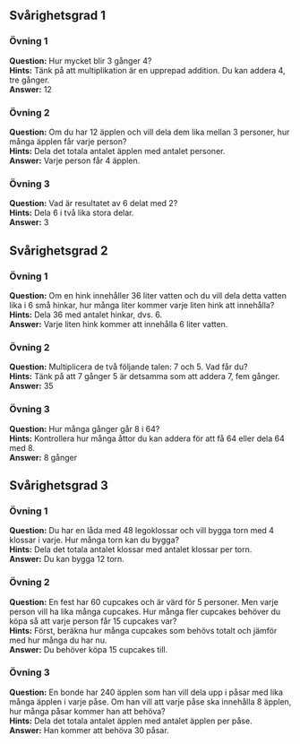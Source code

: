 ## Svårighetsgrad 1

### Övning 1 
**Question:** Hur mycket blir 3 gånger 4?  
**Hints:** Tänk på att multiplikation är en upprepad addition. Du kan addera 4, tre gånger.  
**Answer:** 12   

### Övning 2  
**Question:** Om du har 12 äpplen och vill dela dem lika mellan 3 personer, hur många äpplen får varje person?  
**Hints:** Dela det totala antalet äpplen med antalet personer.  
**Answer:** Varje person får 4 äpplen.  

### Övning 3  
**Question:** Vad är resultatet av 6 delat med 2?  
**Hints:** Dela 6 i två lika stora delar.  
**Answer:** 3  

## Svårighetsgrad 2  

### Övning 1  
**Question:** Om en hink innehåller 36 liter vatten och du vill dela detta vatten lika i 6 små hinkar, hur många liter kommer varje liten hink att innehålla?  
**Hints:** Dela 36 med antalet hinkar, dvs. 6.  
**Answer:** Varje liten hink kommer att innehålla 6 liter vatten.  

### Övning 2  
**Question:** Multiplicera de två följande talen: 7 och 5. Vad får du?  
**Hints:** Tänk på att 7 gånger 5 är detsamma som att addera 7, fem gånger.  
**Answer:** 35  

### Övning 3  
**Question:** Hur många gånger går 8 i 64?  
**Hints:** Kontrollera hur många åttor du kan addera för att få 64 eller dela 64 med 8.  
**Answer:** 8 gånger  

## Svårighetsgrad 3  

### Övning 1  
**Question:** Du har en låda med 48 legoklossar och vill bygga torn med 4 klossar i varje. Hur många torn kan du bygga?  
**Hints:** Dela det totala antalet klossar med antalet klossar per torn.  
**Answer:** Du kan bygga 12 torn.  

### Övning 2  
**Question:** En fest har 60 cupcakes och är värd för 5 personer. Men varje person vill ha lika många cupcakes. Hur många fler cupcakes behöver du köpa så att varje person får 15 cupcakes var?  
**Hints:** Först, beräkna hur många cupcakes som behövs totalt och jämför med hur många du har nu.  
**Answer:** Du behöver köpa 15 cupcakes till.  

### Övning 3  
**Question:** En bonde har 240 äpplen som han vill dela upp i påsar med lika många äpplen i varje påse. Om han vill att varje påse ska innehålla 8 äpplen, hur många påsar kommer han att behöva?  
**Hints:** Dela det totala antalet äpplen med antalet äpplen per påse.  
**Answer:** Han kommer att behöva 30 påsar.